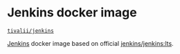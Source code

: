# Jenkins docker image

[`tivalii/jenkins`](https://registry.hub.docker.com/u/tivalii/jenkins/)

[Jenkins](https://wiki.jenkins-ci.org/display/JENKINS/Home) docker image based on official [jenkins/jenkins:lts](https://hub.docker.com/r/jenkins/jenkins/).
